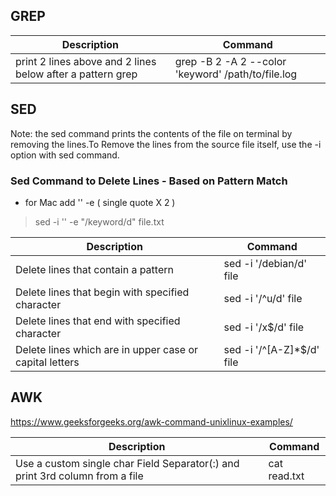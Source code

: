 ## GREP ##

|Description|Command|
|---|---|
|print 2 lines above and 2 lines below after a pattern grep|grep -B 2 -A 2 --color 'keyword' /path/to/file.log|


## SED ##

Note: the sed command prints the contents of the file on terminal by removing the lines.To Remove the lines from the source file itself, use the -i option with sed command.

###  Sed Command to Delete Lines - Based on Pattern Match
 
 * for Mac add     '' -e  ( single quote X 2 )
 > sed -i '' -e "/keyword/d" file.txt

|Description|Command|
|---|---|
|Delete lines that contain a pattern|sed -i '/debian/d' file|
|Delete lines that begin with specified character|sed -i '/^u/d' file|
|Delete lines that end with specified character|sed -i '/x$/d' file|
|Delete lines which are in upper case or capital letters|sed -i '/^[A-Z]*$/d' file|

## AWK ##

https://www.geeksforgeeks.org/awk-command-unixlinux-examples/

|Description| Command|
|---|---|
|Use a custom single char Field Separator(:) and print 3rd column from a file|cat read.txt | awk -F ':' '{print $3}'|
